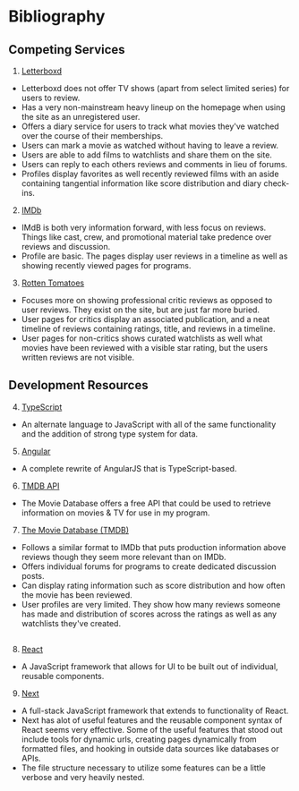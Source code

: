 # Bibliography

## Competing Services
1. [Letterboxd](https://letterboxd.com/welcome)
- Letterboxd does not offer TV shows (apart from select limited series) for users to review.
- Has a very non-mainstream heavy lineup on the homepage when using the site as an unregistered user.
- Offers a diary service for users to track what movies they've watched over the course of their memberships.
- Users can mark a movie as watched without having to leave a review.
- Users are able to add films to watchlists and share them on the site.
- Users can reply to each others reviews and comments in lieu of forums.
- Profiles display favorites as well recently reviewed films with an aside containing tangential information like score distribution and diary check-ins.

2. [IMDb](https://www.imdb.com/?ref_=nv_home)
- IMdB is both very information forward, with less focus on reviews. Things like cast, crew, and promotional material take predence over reviews and discussion.
- Profile are basic. The pages display user reviews in a timeline as well as showing recently viewed pages for programs.

3. [Rotten Tomatoes](https://www.rottentomatoes.com/)
- Focuses more on showing professional critic reviews as opposed to user reviews. They exist on the site, but are just far more buried.
- User pages for critics display an associated publication, and a neat timeline of reviews containing ratings, title, and reviews in a timeline.
- User pages for non-critics shows curated watchlists as well what movies have been reviewed with a visible star rating, but the users written reviews are not visible.

## Development Resources
4. [TypeScript](https://www.typescriptlang.org/)
- An alternate language to JavaScript with all of the same functionality and the addition of strong type system for data.

5. [Angular](https://angular.io)
- A complete rewrite of AngularJS that is TypeScript-based.

6. [TMDB API](https://developer.themoviedb.org/docs)
- The Movie Database offers a free API that could be used to retrieve information on movies & TV for use in my program.

7. [The Movie Database (TMDB)](https://www.themoviedb.org/?language=en-US)
- Follows a similar format to IMDb that puts production information above reviews though they seem more relevant than on IMDb.
- Offers individual forums for programs to create dedicated discussion posts.
- Can display rating information such as score distribution and how often the movie has been reviewed.
- User profiles are very limited. They show how many reviews someone has made and distribution of scores across the ratings as well as any watchlists they've created.

## 
8. [React](https://react.dev/)
- A JavaScript framework that allows for UI to be built out of individual, reusable components.

9. [Next](https://nextjs.org/)
- A full-stack JavaScript framework that extends to functionality of React.
- Next has alot of useful features and the reusable component syntax of React seems very effective. Some of the useful features that stood out include tools for dynamic urls, creating pages dynamically from formatted files, and hooking in outside data sources like databases or APIs.
- The file structure necessary to utilize some features can be a little verbose and very heavily nested.